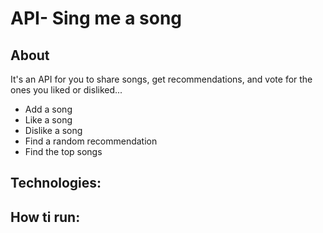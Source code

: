 # API- Sing me a song


## About
  It's an API for you to share songs, get recommendations, and vote for the ones you liked or disliked...
  * Add a song 
  * Like a song
  * Dislike a song
  * Find a random recommendation
  * Find the top songs
  
  ## Technologies:
  
  ## How ti run:
